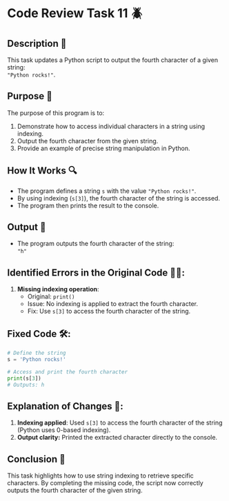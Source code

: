 # Code Review Task 11 🪲

## Description 📝

This task updates a Python script to output the fourth character of a given string:  
`"Python rocks!"`.

## Purpose 🎯

The purpose of this program is to:

1. Demonstrate how to access individual characters in a string using indexing.
2. Output the fourth character from the given string.
3. Provide an example of precise string manipulation in Python.

## How It Works 🔍

-   The program defines a string `s` with the value `"Python rocks!"`.
-   By using indexing (`s[3]`), the fourth character of the string is accessed.
-   The program then prints the result to the console.

## Output 📜

-   The program outputs the fourth character of the string:  
    `"h"`

## Identified Errors in the Original Code 🕵🏾:

1. **Missing indexing operation**:
    - Original: `print()`
    - Issue: No indexing is applied to extract the fourth character.
    - Fix: Use `s[3]` to access the fourth character of the string.

## Fixed Code 🛠:

```python
# Define the string
s = 'Python rocks!'

# Access and print the fourth character
print(s[3])
# Outputs: h
```

## Explanation of Changes 🧾:

1. **Indexing applied**: Used `s[3]` to access the fourth character of the string (Python uses 0-based indexing).
2. **Output clarity:** Printed the extracted character directly to the console.

## Conclusion 🚀

This task highlights how to use string indexing to retrieve specific characters.
By completing the missing code, the script now correctly outputs the fourth character of the given string.

